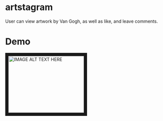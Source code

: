 # artstagram

User can view artwork by Van Gogh, as well as like, and leave comments.

# Demo

<a href="http://www.youtube.com/watch?feature=player_embedded&v=d22s48KLxHo
" target="_blank"><img src="http://img.youtube.com/vi/d22s48KLxHo/0.jpg" 
alt="IMAGE ALT TEXT HERE" width="240" height="180" border="10" /></a>
